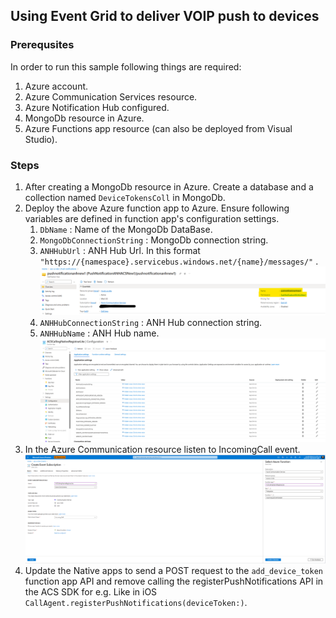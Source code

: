 ## Using Event Grid to deliver VOIP push to devices

### Prerequsites
In order to run this sample following things are required:

1. Azure account.
2. Azure Communication Services resource.
3. Azure Notification Hub configured.
4. MongoDb resource in Azure.
5. Azure Functions app resource (can also be deployed from Visual Studio).


### Steps

1. After creating a MongoDb resource in Azure. Create a database and a collection named `DeviceTokensColl` in MongoDb.
2. Deploy the above Azure function app to Azure. Ensure following variables are defined in function app's configuration settings.
    1. `DbName` : Name of the MongoDb DataBase.
    2. `MongoDbConnectionString` : MongoDb connection string.
    3. `ANHHubUrl` : ANH Hub Url. In this format `"https://{namespace}.servicebus.windows.net/{name}/messages/"` .![alt text](AzureNotificationHub.png)
    4. `ANHHubConnectionString` : ANH Hub connection string.
    5. `ANHHubName` : ANH Hub name.
     ![alt text](AzureFunctionAppSettings.png)
3. In the Azure Communication resource listen to IncomingCall event. ![alt text](EventGridSetup.png)
4. Update the Native apps to send a POST request to the `add_device_token` function app API  and remove calling the registerPushNotifications API in the ACS SDK for e.g. Like in iOS `CallAgent.registerPushNotifications(deviceToken:)`.
